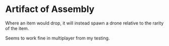 # Artifact of Assembly
Where an item would drop, it will instead spawn a drone relative to the rarity of the item.

Seems to work fine in multiplayer from my testing.